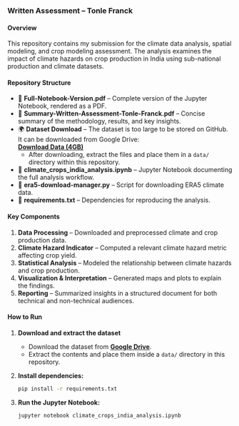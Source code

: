 ### **Written Assessment – Tonle Franck**  

#### **Overview**  
This repository contains my submission for the climate data analysis, spatial modeling, and crop modeling assessment. The analysis examines the impact of climate hazards on crop production in India using sub-national production and climate datasets.  

#### **Repository Structure**  

- 📄 **Full-Notebook-Version.pdf** – Complete version of the Jupyter Notebook, rendered as a PDF.  
- 📄 **Summary-Written-Assessment-Tonle-Franck.pdf** – Concise summary of the methodology, results, and key insights.  
- 🌍 **Dataset Download** – The dataset is too large to be stored on GitHub. It can be downloaded from Google Drive:  
  **[Download Data (4GB)](https://drive.google.com/file/d/1yKSA2rzKDX0VV9-3qnrRMqgAAG5uYtf-/view?usp=sharing)**  
  - After downloading, extract the files and place them in a `data/` directory within this repository.  
- 📂 **climate_crops_india_analysis.ipynb** – Jupyter Notebook documenting the full analysis workflow.  
- 📜 **era5-download-manager.py** – Script for downloading ERA5 climate data.  
- 📜 **requirements.txt** – Dependencies for reproducing the analysis.  

#### **Key Components**  
1. **Data Processing** – Downloaded and preprocessed climate and crop production data.  
2. **Climate Hazard Indicator** – Computed a relevant climate hazard metric affecting crop yield.  
3. **Statistical Analysis** – Modeled the relationship between climate hazards and crop production.  
4. **Visualization & Interpretation** – Generated maps and plots to explain the findings.  
5. **Reporting** – Summarized insights in a structured document for both technical and non-technical audiences.  

#### **How to Run**  
1. **Download and extract the dataset**  
   - Download the dataset from **[Google Drive](https://drive.google.com/file/d/1yKSA2rzKDX0VV9-3qnrRMqgAAG5uYtf-/view?usp=sharing)**.  
   - Extract the contents and place them inside a `data/` directory in this repository.  

2. **Install dependencies:**  
   ```bash
   pip install -r requirements.txt
   ```
3. **Run the Jupyter Notebook:**  
   ```bash
   jupyter notebook climate_crops_india_analysis.ipynb
   ```